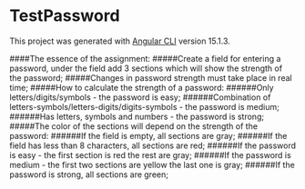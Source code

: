 # TestPassword

This project was generated with [Angular CLI](https://github.com/angular/angular-cli) version 15.1.3.

####The essence of the assignment:
#####Create a field for entering a password, under the field add 3 sections which will show the strength of the password;
#####Changes in password strength must take place in real time;
#####How to calculate the strength of a password:
######Only letters/digits/symbols - the password is easy;
######Combination of letters-symbols/letters-digits/digits-symbols - the password is medium;
######Has letters, symbols and numbers - the password is strong;
#####The color of the sections will depend on the strength of the password:
######If the field is empty, all sections are gray;
######If the field has less than 8 characters, all sections are red;
######If the password is easy - the first section is red the rest are gray;
######If the password is medium - the first two sections are yellow the last one is gray;
######If the password is strong, all sections are green;

